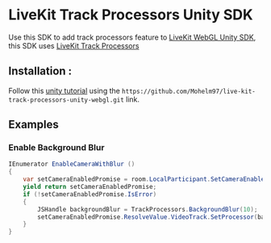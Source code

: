 # LiveKit Track Processors Unity SDK

<!--BEGIN_DESCRIPTION-->Use this SDK to add track processors feature to <a href="https://github.com/livekit/client-sdk-unity-web">LiveKit WebGL Unity SDK</a>, this SDK uses <a href="https://github.com/livekit/track-processors-js">LiveKit Track Processors</a><!--END_DESCRIPTION-->

## Installation :
Follow this [unity tutorial](https://docs.unity3d.com/Manual/upm-ui-giturl.html) using the `https://github.com/Mohelm97/live-kit-track-processors-unity-webgl.git` link.

## Examples

### Enable Background Blur
```cs
IEnumerator EnableCameraWithBlur ()
{
    var setCameraEnabledPromise = room.LocalParticipant.SetCameraEnabled(true);
    yield return setCameraEnabledPromise;
    if (!setCameraEnabledPromise.IsError)
    {
        JSHandle backgroundBlur = TrackProcessors.BackgroundBlur(10);
        setCameraEnabledPromise.ResolveValue.VideoTrack.SetProcessor(backgroundBlur);
    }
}
```